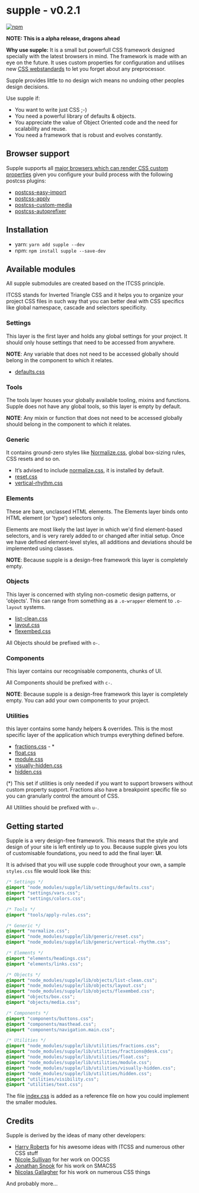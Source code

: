 # supple - v0.2.1

[![npm](https://img.shields.io/npm/l/supple.svg)](https://github.com/supple-css/supple/blob/master/LICENSE)


**NOTE: This is a alpha release, dragons ahead**

**Why use supple:**
It is a small but powerfull CSS framework designed specially with the latest browsers in mind. The framework is made with an eye on the future. It uses custom properties for configuration and utilises new [CSS webstandards](https://jonathantneal.github.io/css-db/) to let you forget about any preprocessor.

Supple provides little to no design wich means no undoing other peoples design decisions.

Use supple if:

* You want to write just CSS ;-)
* You need a powerful library of defaults & objects.
* You appreciate the value of Object Oriented code and the need for scalability
  and reuse.
* You need a framework that is robust and evolves constantly.

## Browser support
Supple supports all [major browsers which can render CSS custom properties](http://caniuse.com/#feat=css-variables) given you configure your build process with the following postcss plugins:

* [postcss-easy-import](https://github.com/TrySound/postcss-easy-import)
* [postcss-apply](https://github.com/pascalduez/postcss-apply)
* [postcss-custom-media](https://github.com/postcss/postcss-custom-media)
* [postcss-autoprefixer](https://github.com/postcss/autoprefixer)

## Installation
* yarn: `yarn add supple --dev`
* npm: `npm install supple --save-dev`

## Available modules
All supple submodules are created based on the ITCSS principle.

ITCSS stands for Inverted Triangle CSS and it helps you to organize your project CSS files in such way that you can better deal with CSS specifics like global namespace, cascade and selectors specificity.

### Settings
This layer is the first layer and holds any global settings for your project. It should only house settings that need to be accessed from anywhere.

**NOTE**: Any variable that does not need to be accessed globally should belong in the component to which it relates.

* [defaults.css](lib/settings/defaults.css)

### Tools
The tools layer houses your globally available tooling, mixins and functions.
Supple does not have any global tools, so this layer is empty by default.

**NOTE**: Any mixin or function that does not need to be accessed globally should belong in the component to which it relates.

### Generic
It contains ground-zero styles like [Normalize.css](http://necolas.github.io/normalize.css/), global box-sizing rules, CSS resets and so on.

* It’s advised to include [normalize.css](http://necolas.github.io/normalize.css/), it is installed by default.
* [reset.css](lib/generic/reset.css)
* [vertical-rhythm.css](lib/generic/vertical-rhythm.css)

### Elements
These are bare, unclassed HTML elements. The Elements layer binds onto HTML element (or 'type') selectors only.

Elements are most likely the last layer in which we'd find element-based selectors, and is very rarely added to or changed after initial setup. Once we have defined element-level styles, all additions and deviations should be implemented using classes.

**NOTE**: Because supple is a design-free framework this layer is completely empty.

### Objects
This layer is concerned with styling non-cosmetic design patterns, or 'objects'. This can range from something as a `.o-wrapper` element to  `.o-layout` systems.

* [list-clean.css](lib/objects/list-clean.css)
* [layout.css](lib/objects/layout.css)
* [flexembed.css](lib/objects/flexembed.css)

All Objects should be prefixed with `o-`.

### Components
This layer contains our recognisable components, chunks of UI.

All Components should be prefixed with `c-`.

**NOTE**: Because supple is a design-free framework this layer is completely empty. You can add your own components to your project.

### Utilities
this layer contains some handy helpers & overrides. This is the most specific layer of the application which trumps everything defined before.

* [fractions.css](lib/utilities/fractions.css) - *
* [float.css](lib/utilities/float.css)
* [module.css](lib/utilities/module.css)
* [visually-hidden.css](lib/utilities/visually-hidden.css)
* [hidden.css](lib/utilities/hidden.css)

(*) This set if utilities is only needed if you want to support browsers without custom property support. Fractions also have a breakpoint specific file so you can granularly control the amount of CSS.

All Utilities should be prefixed with `u-`.

## Getting started
Supple is a very design-free framework. This means that the style and design of your site is left entirely up to you.
Because supple gives you lots of customisable foundations, you need to add the final layer: **UI**.

It is advised that you will use supple code throughout your own, a sample `styles.css` file would look like this:

```scss
/* Settings */
@import "node_modules/supple/lib/settings/defaults.css";
@import "settings/vars.css";
@import "settings/colors.css";

/* Tools */
@import "tools/apply-rules.css";

/* Generic */
@import "normalize.css";
@import "node_modules/supple/lib/generic/reset.css";
@import "node_modules/supple/lib/generic/vertical-rhythm.css";

/* Elements */
@import "elements/headings.css";
@import "elements/links.css";

/* Objects */
@import "node_modules/supple/lib/objects/list-clean.css";
@import "node_modules/supple/lib/objects/layout.css";
@import "node_modules/supple/lib/objects/flexembed.css";
@import "objects/box.css";
@import "objects/media.css";

/* Components */
@import "components/buttons.css";
@import "components/masthead.css";
@import "components/navigation.main.css";

/* Utilities */
@import "node_modules/supple/lib/utilities/fractions.css";
@import "node_modules/supple/lib/utilities/fractions@desk.css";
@import "node_modules/supple/lib/utilities/float.css";
@import "node_modules/supple/lib/utilities/module.css";
@import "node_modules/supple/lib/utilities/visually-hidden.css";
@import "node_modules/supple/lib/utilities/hidden.css";
@import "utilities/visibility.css";
@import "utilities/text.css";
```
The file [index.css](index.css) is added as a reference file on how you could implement the smaller modules.

## Credits

Supple is derived by the ideas of many other developers:

* [Harry Roberts](https://twitter.com/csswizardry) for his awesome ideas with ITCSS and numerous other CSS stuff
* [Nicole Sullivan](https://twitter.com/stubbornella) for her work on OOCSS
* [Jonathan Snook](https://twitter.com/snookca) for his work on SMACSS
* [Nicolas Gallagher](https://twitter.com/necolas) for his work on numerous CSS things

And probably more…

